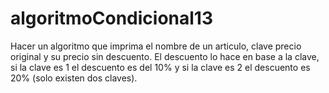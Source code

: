 # algoritmoCondicional13
Hacer un algoritmo que imprima el nombre de un articulo, clave precio original y su precio sin descuento. El descuento lo hace en base a la clave, si la clave es 1 el descuento es del 10% y si la clave es 2 el descuento es 20% (solo existen dos claves).
